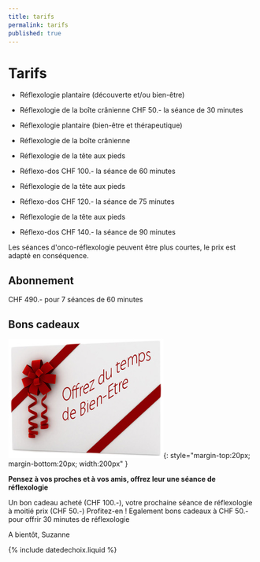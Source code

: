 ```yaml
---
title: tarifs
permalink: tarifs
published: true
---
```


# Tarifs

- Réflexologie plantaire (découverte et/ou bien-être)
- Réflexologie de la boîte crânienne
CHF 50.- la séance de 30 minutes

- Réflexologie plantaire (bien-être et thérapeutique)
- Réflexologie de la boîte crânienne
- Réflexologie de la tête aux pieds
- Réflexo-dos
CHF 100.- la séance de 60 minutes

- Réflexologie de la tête aux pieds
- Réflexo-dos
CHF 120.- la séance de 75 minutes

- Réflexologie de la tête aux pieds
- Réflexo-dos
CHF 140.- la séance de 90 minutes

Les séances d'onco-réflexologie peuvent être plus courtes, le prix est adapté en conséquence.

## Abonnement

CHF 490.- pour 7 séances de 60 minutes

## Bons cadeaux

![Logo Réseau Cancer du Sein](./images/boncadeau.jpg){: style="margin-top:20px; margin-bottom:20px; width:200px" }

**Pensez à vos proches et à vos amis, offrez leur une séance de réflexologie**

Un bon cadeau acheté (CHF 100.-), votre prochaine séance de réflexologie à moitié prix (CHF 50.-)
Profitez-en !
Egalement bons cadeaux à CHF 50.- pour offrir 30 minutes de réflexologie

A bientôt, Suzanne

{% include datedechoix.liquid %}
